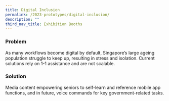 ```yaml
---
title: Digital Inclusion
permalink: /2023-prototypes/digital-inclusion/
description: ""
third_nav_title: Exhibition Booths
---
```


### Problem
As many workflows become digital by default, Singapore’s large ageing population struggle to keep up, resulting in stress and isolation. Current solutions rely on 1-1 assistance and are not scalable.

### Solution
Media content empowering seniors to self-learn and reference mobile app functions, and in future, voice commands for key government-related tasks.